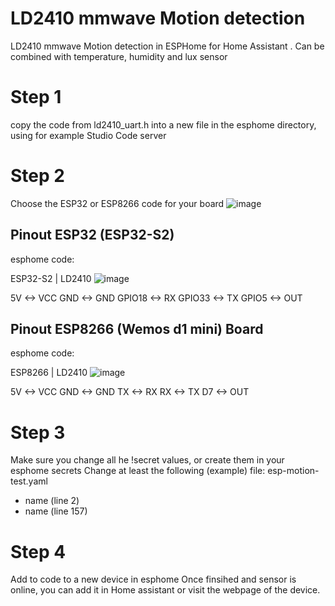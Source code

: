 # LD2410 mmwave Motion detection
LD2410 mmwave Motion detection in ESPHome for Home Assistant . Can be combined with temperature, humidity and lux sensor

# Step 1
copy the code from ld2410_uart.h into a new file in the esphome directory, using for example Studio Code server

# Step 2
Choose the ESP32 or ESP8266 code for your board
![image](https://user-images.githubusercontent.com/100353268/213939599-cc16b760-055d-4786-9fc2-663132c9dd59.png)

## Pinout ESP32 (ESP32-S2)

esphome code: 

ESP32-S2 | LD2410
![image](https://user-images.githubusercontent.com/100353268/213940296-db9187e2-653e-4eb4-b36b-328f2b424bdc.png)

5V <-> VCC
GND <-> GND
GPIO18 <-> RX
GPIO33 <-> TX
GPIO5 <-> OUT

## Pinout ESP8266 (Wemos d1 mini) Board
esphome code: 

ESP8266 | LD2410
![image](https://user-images.githubusercontent.com/100353268/213940308-62fd8b25-efde-49a5-9247-694ea7481811.png)

5V <-> VCC
GND <-> GND
TX <-> RX
RX <-> TX
D7 <-> OUT

# Step 3
Make sure you change all he !secret values, or create them in your esphome secrets
Change at least the following (example)
file: esp-motion-test.yaml
- name (line 2)
- name (line 157)

# Step 4
Add to code to a new device in esphome
Once finsihed and sensor is online, you can add it in Home assistant or visit the webpage of the device.
